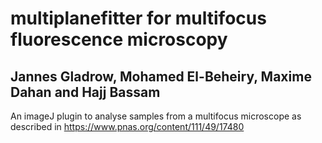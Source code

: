 # multiplanefitter for multifocus fluorescence microscopy

## Jannes Gladrow, Mohamed El-Beheiry, Maxime Dahan and Hajj Bassam 

An imageJ plugin to analyse samples from a multifocus microscope as described in https://www.pnas.org/content/111/49/17480
